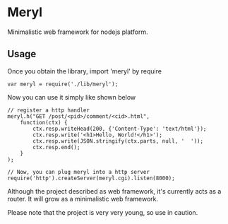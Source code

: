 Meryl
=====
Minimalistic web framework for nodejs platform.

Usage
-----

Once you obtain the library, import 'meryl' by require

	var meryl = require('./lib/meryl');

Now you can use it simply like shown below

	// register a http handler
	meryl.h("GET /post/<pid>/comment/<cid>.html",
		function(ctx) {
			ctx.resp.writeHead(200, {'Content-Type': 'text/html'});
			ctx.resp.write('<h1>Hello, World!</h1>');
			ctx.resp.write(JSON.stringify(ctx.parts, null, '  '));
			ctx.resp.end();
		}
	);

	// Now, you can plug meryl into a http server
	require('http').createServer(meryl.cgi).listen(8000);

Although the project described as web framework, it's currently acts as a 
router. It will grow as a minimalistic web framework.

Please note that the project is very very young, so use in caution.

